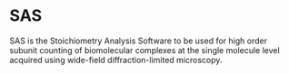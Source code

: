 # SAS
SAS is the Stoichiometry Analysis Software to be used for high order subunit counting of biomolecular complexes at the single molecule level acquired using wide-field diffraction-limited microscopy. 
